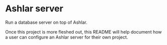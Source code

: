 # Ashlar server

Run a database server on top of Ashlar.

Once this project is more fleshed out, this README will help document how a user
can configure an Ashlar server for their own project.

